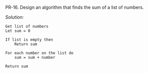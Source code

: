 PR-16. Design an algorithm that finds the sum of a list of numbers.

*Solution:*  
```
Get list of numbers
Let sum = 0

If list is empty then
    Return sum

For each number on the list do
    sum = sum + number

Return sum
```
